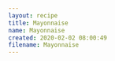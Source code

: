 ```yaml
---
layout: recipe
title: Mayonnaise
name: Mayonnaise
created: 2020-02-02 08:00:49
filename: Mayonnaise
---
```

